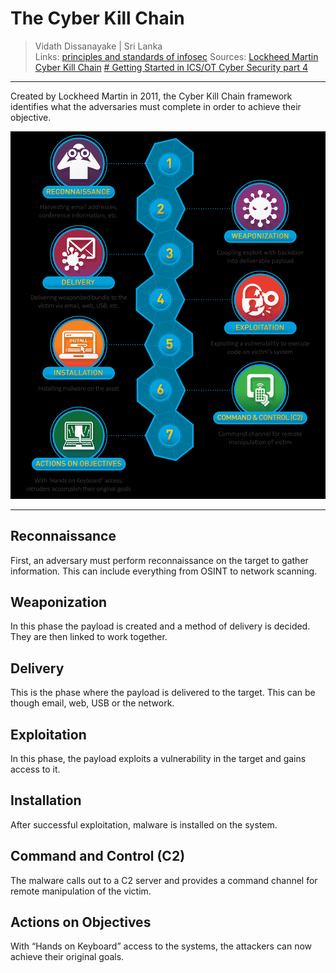 
# The Cyber Kill Chain

> Vidath Dissanayake | Sri Lanka  
> Links: [principles and standards of infosec](principles%20and%20standards%20of%20infosec.md)
> Sources: [Lockheed Martin Cyber Kill Chain](https://www.lockheedmartin.com/en-us/capabilities/cyber/cyber-kill-chain.html) [# Getting Started in ICS/OT Cyber Security part 4](https://www.youtube.com/watch?v=kbiMb_Kgqjs&list=PLOSJSv0hbPZAlINIh1HcB0L8AZcSPc80g&index=4)

---

Created by Lockheed Martin in 2011, the Cyber Kill Chain framework identifies what the adversaries must complete in order to achieve their objective.

![cyber kill chain](assets/images/cyber%20kill%20chain.png)

---
## Reconnaissance

First, an adversary must perform reconnaissance on the target to gather information. This can include everything from OSINT to network scanning.

## Weaponization

In this phase the payload is created and a method of delivery is decided. They are then linked to work together.

## Delivery

This is the phase where the payload is delivered to the target. This can be though email, web, USB or the network.

## Exploitation

In this phase, the payload exploits a vulnerability in the target and gains access to it. 

## Installation

After successful exploitation, malware is installed on the system.

## Command and Control (C2)

The malware calls out to a C2 server and provides a command channel for remote manipulation of the victim.

## Actions on Objectives

With “Hands on Keyboard” access to the systems, the attackers can now achieve their original goals.